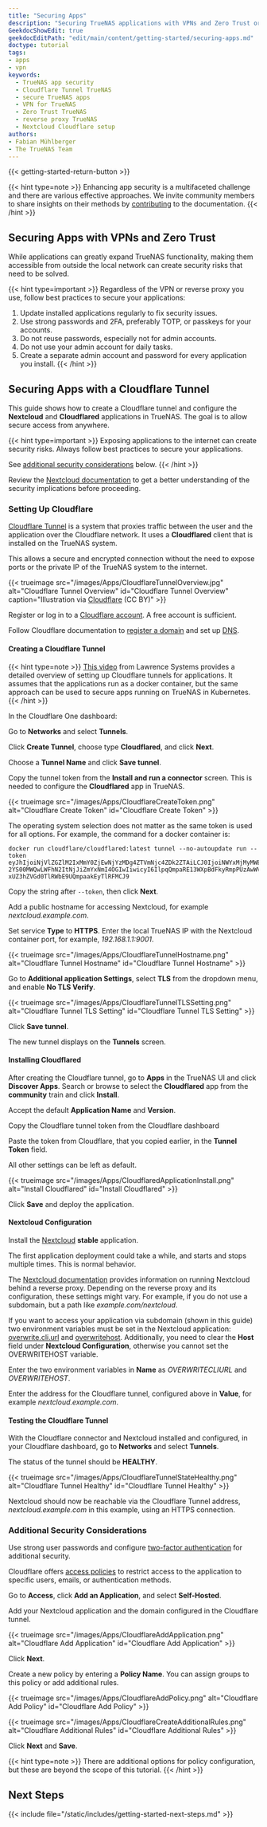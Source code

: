 ```yaml
---
title: "Securing Apps"
description: "Securing TrueNAS applications with VPNs and Zero Trust or a Cloudflare Tunnel."
GeekdocShowEdit: true
geekdocEditPath: "edit/main/content/getting-started/securing-apps.md"
doctype: tutorial
tags:
- apps
- vpn
keywords:
  - TrueNAS app security
  - Cloudflare Tunnel TrueNAS
  - secure TrueNAS apps
  - VPN for TrueNAS
  - Zero Trust TrueNAS
  - reverse proxy TrueNAS
  - Nextcloud Cloudflare setup
authors: 
- Fabian Mühlberger
- The TrueNAS Team
---
```


{{< getting-started-return-button >}}

{{< hint type=note >}}
Enhancing app security is a multifaceted challenge and there are various effective approaches.
We invite community members to share insights on their methods by [contributing](https://www.truenas.com/docs/contributing/applications/) to the documentation.
{{< /hint >}}

## Securing Apps with VPNs and Zero Trust

While applications can greatly expand TrueNAS functionality, making them accessible from outside the local network can create security risks that need to be solved.

{{< hint type=important >}}
Regardless of the VPN or reverse proxy you use, follow best practices to secure your applications:
1. Update installed applications regularly to fix security issues.
2. Use strong passwords and 2FA, preferably TOTP, or passkeys for your accounts.
3. Do not reuse passwords, especially not for admin accounts.
4. Do not use your admin account for daily tasks.
5. Create a separate admin account and password for every application you install.
{{< /hint >}}

## Securing Apps with a Cloudflare Tunnel

This guide shows how to create a Cloudflare tunnel and configure the **Nextcloud** and **Cloudflared** applications in TrueNAS.
The goal is to allow secure access from anywhere.

{{< hint type=important >}}
Exposing applications to the internet can create security risks.
Always follow best practices to secure your applications.

See [additional security considerations](#additional-security-considerations) below.
{{< /hint >}}

Review the [Nextcloud documentation](https://docs.nextcloud.com/server/latest/admin_manual/configuration_server/reverse_proxy_configuration.html) to get a better understanding of the security implications before proceeding.

### Setting Up Cloudflare

[Cloudflare Tunnel](https://developers.cloudflare.com/cloudflare-one/connections/connect-networks/) is a system that proxies traffic between the user and the application over the Cloudflare network.
It uses a **Cloudflared** client that is installed on the TrueNAS system.

This allows a secure and encrypted connection without the need to expose ports or the private IP of the TrueNAS system to the internet.

{{< trueimage src="/images/Apps/CloudflareTunnelOverview.jpg" alt="Cloudflare Tunnel Overview" id="Cloudflare Tunnel Overview" caption="Illustration via [Cloudflare](https://developers.cloudflare.com/cloudflare-one/connections/connect-networks/) (CC BY)" >}}

Register or log in to a [Cloudflare account](https://dash.cloudflare.com/sign-up).
A free account is sufficient.

Follow Cloudflare documentation to [register a domain](https://developers.cloudflare.com/registrar/) and set up [DNS](https://developers.cloudflare.com/dns/).

#### Creating a Cloudflare Tunnel

{{< hint type=note >}}
[This video](https://www.youtube.com/watch?v=eojWaJQvqiw) from Lawrence Systems provides a detailed overview of setting up Cloudflare tunnels for applications.
It assumes that the applications run as a docker container, but the same approach can be used to secure apps running on TrueNAS in Kubernetes.
{{< /hint >}}

In the Cloudflare One dashboard:

Go to **Networks** and select **Tunnels**.

Click **Create Tunnel**, choose type **Cloudflared**, and click **Next**.

Choose a **Tunnel Name** and click **Save tunnel**.

Copy the tunnel token from the **Install and run a connector** screen.
This is needed to configure the **Cloudflared** app in TrueNAS.

{{< trueimage src="/images/Apps/CloudflareCreateToken.png" alt="Cloudflare Create Token" id="Cloudflare Create Token" >}}

The operating system selection does not matter as the same token is used for all options.
For example, the command for a docker container is:

```
docker run cloudflare/cloudflared:latest tunnel --no-autoupdate run --token 
eyJhIjoiNjVlZGZlM2IxMmY0ZjEwNjYzMDg4ZTVmNjc4ZDk2ZTAiLCJ0IjoiNWYxMjMyMWEtZjE
2YS00MWQwLWFhN2ItNjJiZmYxNmI4OGIwIiwicyI6IlpqQmpaRE13WXpBdFkyRmpPUzAwWVRCbU
xUZ3hZVGd0TlRWbE9UQmpaakEyTlRFMCJ9
```

Copy the string after `--token`, then click **Next**.

Add a public hostname for accessing Nextcloud, for example *nextcloud.example.com*.

Set service **Type** to **HTTPS**.
Enter the local TrueNAS IP with the Nextcloud container port, for example, *192.168.1.1:9001*.

{{< trueimage src="/images/Apps/CloudflareTunnelHostname.png" alt="Cloudflare Tunnel Hostname" id="Cloudflare Tunnel Hostname" >}}

Go to **Additional application Settings**, select **TLS** from the dropdown menu, and enable **No TLS Verify**.

{{< trueimage src="/images/Apps/CloudflareTunnelTLSSetting.png" alt="Cloudflare Tunnel TLS Setting" id="Cloudflare Tunnel TLS Setting" >}}

Click **Save tunnel**.

The new tunnel displays on the **Tunnels** screen.

#### Installing Cloudflared

After creating the Cloudflare tunnel, go to **Apps** in the TrueNAS UI and click **Discover Apps**.
Search or browse to select the **Cloudflared** app from the **community** train and click **Install**.

Accept the default **Application Name** and **Version**.

Copy the Cloudflare tunnel token from the Cloudflare dashboard

Paste the token from Cloudflare, that you copied earlier, in the **Tunnel Token** field.

All other settings can be left as default.

{{< trueimage src="/images/Apps/CloudflaredApplicationInstall.png" alt="Install Cloudflared" id="Install Cloudflared" >}}

Click **Save** and deploy the application.

#### Nextcloud Configuration

Install the [Nextcloud](/catalog/nextcloud) **stable** application.

The first application deployment could take a while, and starts and stops multiple times.
This is normal behavior.

The [Nextcloud documentation](https://docs.nextcloud.com/server/latest/admin_manual/configuration_server/reverse_proxy_configuration.html) provides information on running Nextcloud behind a reverse proxy.
Depending on the reverse proxy and its configuration, these settings might vary.
For example, if you do not use a subdomain, but a path like *example.com/nextcloud*.

If you want to access your application via subdomain (shown in this guide) two environment variables must be set in the Nextcloud application: [overwrite.cli.url](https://docs.nextcloud.com/server/latest/admin_manual/configuration_server/config_sample_php_parameters.html#overwrite-cli-url) and [overwritehost](https://docs.nextcloud.com/server/latest/admin_manual/configuration_server/config_sample_php_parameters.html#overwritehost). 
Additionally, you need to clear the **Host** field under **Nextcloud Configuration**, otherwise you cannot set the OVERWRITEHOST variable.

Enter the two environment variables in **Name** as *OVERWRITECLIURL* and *OVERWRITEHOST*.

Enter the address for the Cloudflare tunnel, configured above in **Value**, for example *nextcloud.example.com*.

#### Testing the Cloudflare Tunnel

With the Cloudflare connector and Nextcloud installed and configured, in your Cloudflare dashboard, go to **Networks** and select **Tunnels**.

The status of the tunnel should be **HEALTHY**.

{{< trueimage src="/images/Apps/CloudflareTunnelStateHealthy.png" alt="Cloudflare Tunnel Healthy" id="Cloudflare Tunnel Healthy" >}}

Nextcloud should now be reachable via the Cloudflare Tunnel address, *nextcloud.example.com* in this example, using an HTTPS connection.

### Additional Security Considerations

Use strong user passwords and configure [two-factor authentication](https://docs.nextcloud.com/server/latest/admin_manual/configuration_user/two_factor-auth.html) for additional security.

Cloudflare offers [access policies](https://developers.cloudflare.com/cloudflare-one/policies/access/) to restrict access to the application to specific users, emails, or authentication methods.

Go to **Access**, click **Add an Application**, and select **Self-Hosted**.

Add your Nextcloud application and the domain configured in the Cloudflare tunnel.

{{< trueimage src="/images/Apps/CloudflareAddApplication.png" alt="Cloudflare Add Application" id="Cloudflare Add Application" >}}

Click **Next**.

Create a new policy by entering a **Policy Name**. You can assign groups to this policy or add additional rules.

{{< trueimage src="/images/Apps/CloudflareAddPolicy.png" alt="Cloudflare Add Policy" id="Cloudflare Add Policy" >}}

{{< trueimage src="/images/Apps/CloudflareCreateAdditionalRules.png" alt="Cloudflare Additional Rules" id="Cloudflare Additional Rules" >}}

Click **Next** and **Save**.

{{< hint type=note >}}
There are additional options for policy configuration, but these are beyond the scope of this tutorial.
{{< /hint >}}

## Next Steps

{{< include file="/static/includes/getting-started-next-steps.md" >}}
